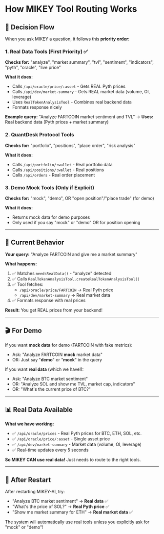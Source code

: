 # How MIKEY Tool Routing Works

## 🎯 Decision Flow

When you ask MIKEY a question, it follows this **priority order**:

### 1. **Real Data Tools** (First Priority) ✅
**Checks for:** "analyze", "market summary", "tvl", "sentiment", "indicators", "pyth", "oracle", "live price"

**What it does:**
- Calls `/api/oracle/price/:asset` - Gets REAL Pyth prices
- Calls `/api/dev/market-summary` - Gets REAL market data (volume, OI, leverage)
- Uses `RealTokenAnalysisTool` - Combines real backend data
- Formats response nicely

**Example query:** "Analyze FARTCOIN market sentiment and TVL"
→ **Uses:** Real backend data (Pyth prices + market summary)

### 2. **QuantDesk Protocol Tools**
**Checks for:** "portfolio", "positions", "place order", "risk analysis"

**What it does:**
- Calls `/api/portfolio/:wallet` - Real portfolio data
- Calls `/api/positions/:wallet` - Real positions
- Calls `/api/orders` - Real order placement

### 3. **Demo Mock Tools** (Only if Explicit)
**Checks for:** "mock", "demo", OR "open position"/"place trade" (for demo)

**What it does:**
- Returns mock data for demo purposes
- Only used if you say "mock" or "demo" OR for position opening

---

## 🔧 Current Behavior

**Your query:** "Analyze FARTCOIN and give me a market summary"

**What happens:**
1. ✅ Matches `needsRealData()` - "analyze" detected
2. ✅ Calls `RealTokenAnalysisTool.createRealTokenAnalysisTool()`
3. ✅ Tool fetches:
   - `/api/oracle/price/FARTCOIN` → Real Pyth price
   - `/api/dev/market-summary` → Real market data
4. ✅ Formats response with real prices

**Result:** You get REAL prices from your backend!

---

## 🎬 For Demo

If you want **mock data** for demo (FARTCOIN with fake metrics):
- Ask: "Analyze FARTCOIN **mock** market data"
- OR: Just say "**demo**" or "**mock**" in the query

If you want **real data** (which we have!):
- Ask: "Analyze BTC market sentiment"
- OR: "Analyze SOL and show me TVL, market cap, indicators"
- OR: "What's the current price of BTC?"

---

## 📊 Real Data Available

**What we have working:**
- ✅ `/api/oracle/prices` - Real Pyth prices for BTC, ETH, SOL, etc.
- ✅ `/api/oracle/price/:asset` - Single asset price
- ✅ `/api/dev/market-summary` - Market data (volume, OI, leverage)
- ✅ Real-time updates every 5 seconds

**So MIKEY CAN use real data!** Just needs to route to the right tools.

---

## 🔄 After Restart

After restarting MIKEY-AI, try:
- "Analyze BTC market sentiment" → **Real data** ✅
- "What's the price of SOL?" → **Real Pyth price** ✅
- "Show me market summary for ETH" → **Real market data** ✅

The system will automatically use real tools unless you explicitly ask for "mock" or "demo"!


